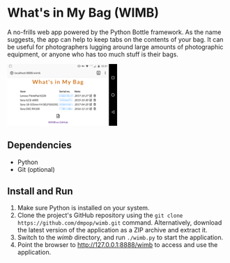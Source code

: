 # What's in My Bag (WIMB)

A no-frills web app powered by the Python Bottle framework. As the name suggests, the app can help to keep tabs on the contents of your bag. It can be useful for photographers lugging around large amounts of photographic equipment, or anyone who has too much stuff is their bags.

<img src="wimb.png" alt="wimb" width="50%">

## Dependencies

- Python
- Git (optional)

## Install and Run

1. Make sure Python is installed on your system.
3. Clone the project's GitHub repository using the `git clone https://github.com/dmpop/wimb.git` command. Alternatively, download the latest version of the application as a ZIP archive and extract it.
4. Switch to the *wimb* directory, and run `./wimb.py` to start the application.
5. Point the browser to http://127.0.0.1:8888/wimb to access and use the application.
